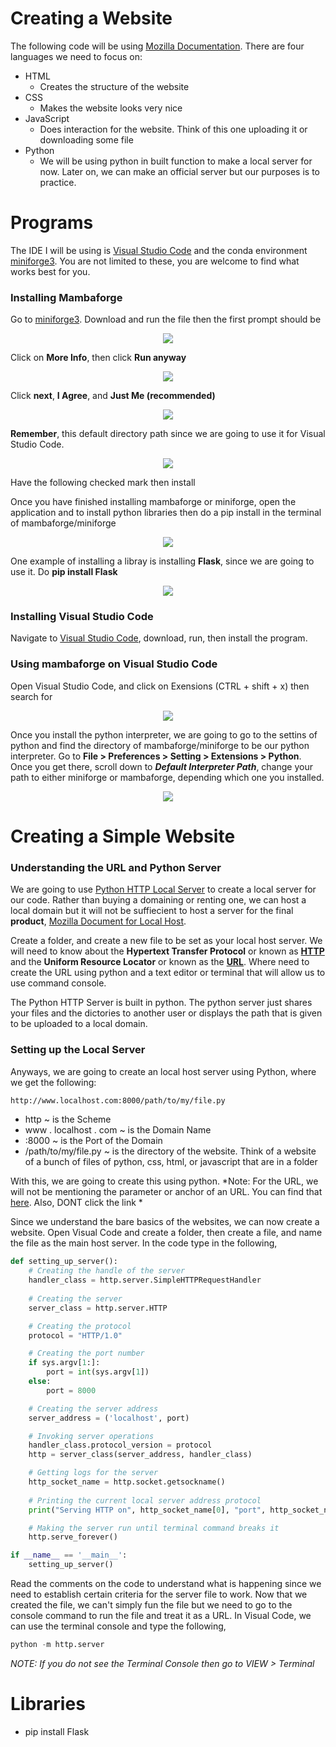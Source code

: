 # Creating a Website

The following code will be using [Mozilla Documentation](https://developer.mozilla.org/en-US/). There are four languages we need to focus on:
- HTML
  - Creates the structure of the website
- CSS
  - Makes the website looks very nice
- JavaScript
  - Does interaction for the website. Think of this one uploading it or downloading some file
- Python
  - We will be using python in built function to make a local server for now. Later on, we can make an official server but our purposes is to practice.


# Programs
The IDE I will be using is [Visual Studio Code](https://code.visualstudio.com) and the conda environment [miniforge3](https://github.com/conda-forge/miniforge). You are not limited to these, you are welcome to find what works best for you. 




### Installing Mambaforge

Go to [miniforge3](https://github.com/conda-forge/miniforge). Download and run the file then the first prompt should be

<p align="center">
<img src="https://user-images.githubusercontent.com/54751574/196761843-3e301dad-57ea-488a-b837-41d9a4abc40a.png">
</p>

Click on **More Info**, then click **Run anyway**

<p align="center">
<img src="https://user-images.githubusercontent.com/54751574/196762193-2064d4ad-c69b-4237-ba43-878199803098.png">
</p>

Click **next**, **I Agree**, and **Just Me (recommended)**

<p align="center">
<img src="https://user-images.githubusercontent.com/54751574/196762389-f72640f8-0ce1-422d-8e75-eefa709a01d4.png">
</p>

**Remember**, this default directory path since we are going to use it for Visual Studio Code.

<p align="center">
<img src="https://user-images.githubusercontent.com/54751574/196762958-11498167-ab26-421b-8a1d-bda5eaed7095.png">
</p>

Have the following checked mark then install
 
Once you have finished installing mambaforge or miniforge, open the application and to install python libraries then do a pip install in the terminal of mambaforge/miniforge
 
<p align="center">
<img src="https://user-images.githubusercontent.com/54751574/196763266-d4924202-5e2d-4f49-9e84-9969801a6b25.png">
</p>
 
One example of installing a libray is installing **Flask**, since we are going to use it. Do **pip install Flask**
 
<p align="center">
<img src="https://user-images.githubusercontent.com/54751574/196769089-8cbc35a4-9819-4c8c-9fe6-fe436cfd4442.png">
</p>
 
 
 
 
 
### Installing Visual Studio Code

Navigate to [Visual Studio Code](https://code.visualstudio.com), download, run, then install the program. 

### Using mambaforge on Visual Studio Code

Open Visual Studio Code, and click on Exensions (CTRL + shift + x) then search for 

<p align="center">
<img src="https://user-images.githubusercontent.com/54751574/196766736-8183c1f2-cb38-4e51-a08e-a7502baa084a.png">
</p>

Once you install the python interpreter, we are going to go to the settins of python and find the directory of mambaforge/miniforge to be our python interpreter. Go to **File > Preferences > Setting > Extensions > Python**. Once you get there, scroll down to ***Default Interpreter Path***, change your path to either miniforge or mambaforge, depending which one you installed.

<p align="center">
<img src="https://user-images.githubusercontent.com/54751574/196767965-4ba7df4e-6556-44b8-b662-e645870af705.png">
</p>




# Creating a Simple Website

### Understanding the URL and Python Server
We are going to use [Python HTTP Local Server](https://www.askpython.com/python-modules/python-httpserver) to create a local server for our code. Rather than buying a domaining or renting one, we can host a local domain but it will not be suffiecient to host a server for the final **product**, [Mozilla Document for Local Host](https://www.askpython.com/python-modules/python-httpserver).

Create a folder, and create a new file to be set as your local host server. We will need to know about the **Hypertext Transfer Protocol** or known as **[HTTP](https://en.wikipedia.org/wiki/Hypertext_Transfer_Protocol)** and the **Uniform Resource Locator** or known as the **[URL](https://developer.mozilla.org/en-US/docs/Learn/Common_questions/What_is_a_URL)**. Where need to create the URL using python and a text editor or terminal that will allow us to use command console. 

The Python HTTP Server is built in python. The python server just shares your files and the dictories to another user or displays the path that is given to be uploaded to a local domain.

### Setting up the Local Server

Anyways, we are going to create an local host server using Python, where we get the following:

```html
http://www.localhost.com:8000/path/to/my/file.py 
```
- http ~ is the Scheme
- www . localhost . com ~ is the Domain Name
- :8000 ~ is the Port of the Domain
- /path/to/my/file.py ~ is the directory of the website. Think of a website of a bunch of files of python, css, html, or javascript that are in a folder

With this, we are going to create this using python. *Note: For the URL, we will not be mentioning the parameter or anchor of an URL. You can find that [here](https://developer.mozilla.org/en-US/docs/Learn/Common_questions/What_is_a_URL). Also, DONT click the link *

Since we understand the bare basics of the websites, we can now create a website. Open Visual Code and create a folder, then create a file, and name the file as the main host server. In the code type in the following,

```Python 
def setting_up_server():
    # Creating the handle of the server
    handler_class = http.server.SimpleHTTPRequestHandler 
    
    # Creating the server
    server_class = http.server.HTTP

    # Creating the protocol
    protocol = "HTTP/1.0"

    # Creating the port number
    if sys.argv[1:]:
        port = int(sys.argv[1])
    else:
        port = 8000

    # Creating the server address
    server_address = ('localhost', port)

    # Invoking server operations
    handler_class.protocol_version = protocol
    http = server_class(server_address, handler_class)

    # Getting logs for the server
    http_socket_name = http.socket.getsockname()
    
    # Printing the current local server address protocol
    print("Serving HTTP on", http_socket_name[0], "port", http_socket_name[1], '...')

    # Making the server run until terminal command breaks it
    http.serve_forever()

if __name__ == '__main__':
    setting_up_server()
```
Read the comments on the code to understand what is happening since we need to establish certain criteria for the server file to work. Now that we created the file, we can't simply fun the file but we need to go to the console command to run the file and treat it as a URL. In Visual Code, we can use the terminal console and type the following,

```Python
python -m http.server
```
*NOTE: If you do not see the Terminal Console then go to VIEW > Terminal*

# Libraries
- pip install Flask
